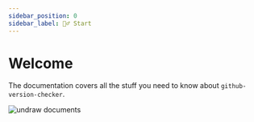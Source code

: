 ```yaml
---
sidebar_position: 0
sidebar_label: 🙋‍♂️ Start
---
```


# Welcome

The documentation covers all the stuff you need to know about `github-version-checker`.

![undraw documents](/illustration/undraw_documents_re_isxv.svg)
